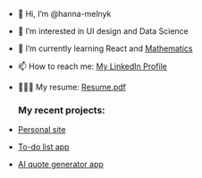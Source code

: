 - 👋 Hi, I’m @hanna-melnyk
- 👀 I’m interested in UI design and Data Science
- 🌱 I’m currently learning React and [Mathematics](https://github.com/hanna-melnyk/ossu-math)
- 📫 How to reach me: [My LinkedIn Profile](https://www.linkedin.com/in/hanna--melnyk/)
- 👩🏻‍💻 My resume: [Resume.pdf](https://github.com/user-attachments/files/17540691/Resume.pdf)

 
  ### My recent projects:

- [Personal site](https://hanna-melnyk.onrender.com)
- [To-do list app](https://github.com/hanna-melnyk/todo)
- [AI quote generator app](https://github.com/hanna-melnyk/ai-quotes)

<!---
hanna-melnyk/hanna-melnyk is a ✨ special ✨ repository because its `README.md` (this file) appears on your GitHub profile.
You can click the Preview link to take a look at your changes.
--->
